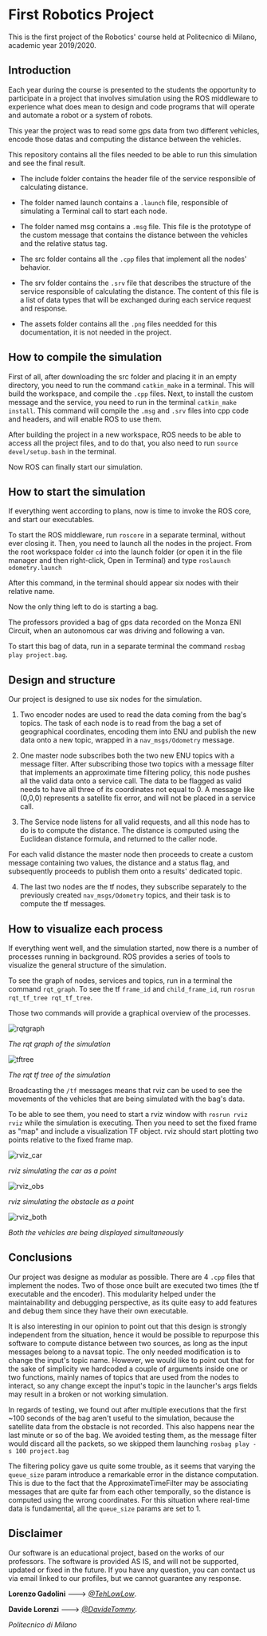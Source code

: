 

# First Robotics Project


This is the first project of the Robotics' course held at Politecnico di Milano,
academic year 2019/2020.

## Introduction

Each year during the course is presented to the students the opportunity to
participate in a project that involves simulation using the ROS middleware to experience what does mean to design and code programs that will operate and automate a robot or a system of robots.

This year the project was to read some gps data from two different vehicles, encode those datas and computing the distance between the vehicles.

This repository contains all the files needed to be able to run this simulation and see the final result.

- The include folder contains the header file of the service responsible of calculating distance.

- The folder named launch contains a `.launch` file, responsible of simulating a Terminal call to start each node.

- The folder named msg contains a `.msg` file. This file is the prototype of the custom message that contains the distance between the vehicles and the
relative status tag.

- The src folder contains all the `.cpp` files that implement all the nodes' behavior.

- The srv folder contains the `.srv` file that describes the structure of the service responsible of calculating the distance. The content of this file is a list of data types that  will be exchanged during each service request and response.

- The assets folder contains all the `.png` files needded for this documentation, it is not needed in the project.


## How to compile the simulation

First of all, after downloading the src folder and placing it in an empty directory, you need to run the command `catkin_make` in a terminal.
This will build the workspace, and compile the `.cpp` files.
Next, to install the custom message and the service, you need to run in the terminal `catkin_make install`. This command will compile the `.msg` and `.srv` files
into cpp code and headers, and will enable ROS to use them.

After building the project in a new workspace, ROS needs to be able to access all the project files, and to do that, you also need to run `source devel/setup.bash` in the terminal.

Now ROS can finally start our simulation.

## How to start the simulation  

If everything went according to plans, now is time to invoke the ROS core, and start our executables.

To start the ROS middleware, run `roscore` in a separate terminal, without ever closing it.
Then, you need to launch all the nodes in the project. From the root workspace folder `cd` into the launch folder (or open it in the file manager and then right-click, Open in Terminal) and type
`roslaunch odometry.launch`

After this command, in the terminal should appear six nodes with their relative name.

Now the only thing left to do is starting a bag.

The professors provided a bag of gps data recorded on the Monza ENI Circuit, when an autonomous car was driving and following a van.

To start this bag of data, run in a separate terminal the command `rosbag play project.bag`.


## Design and structure

Our project is designed to use six nodes for the simulation.

1. Two encoder nodes are used to read the data coming from the bag's topics. The task of each node is to read from the bag a set of geographical coordinates, encoding them into ENU
and publish the new data onto a new topic, wrapped in a `nav_msgs/Odometry` message.

2. One master node subscribes both the two new ENU topics with a message filter. After subscribing those two topics with a message filter that implements an approximate time filtering policy, this node
pushes all the valid data onto a service call. The data to be flagged as valid needs to have all three of its coordinates not equal to 0. A message like (0,0,0)
represents a satellite fix error, and will not be placed in a service call.

3. The Service node listens for all valid requests, and all this node has to do is to compute the distance. The distance is computed using the Euclidean distance formula, and returned to the caller node.

For each valid distance the master node then proceeds to create a custom message containing two values, the distance and a status flag, and subsequently proceeds to publish them onto a results' dedicated topic.

4. The last two nodes are the tf nodes, they subscribe separately to the previously created `nav_msgs/Odometry` topics, and their task is to compute the tf messages.



## How to visualize each process

If everything went well, and the simulation started, now there is a number of processes running in background. ROS provides a series of tools to visualize the general structure of the simulation.

To see the graph of nodes, services and topics, run in a terminal the command `rqt_graph`.
To see the tf `frame_id` and `child_frame_id`, run `rosrun rqt_tf_tree rqt_tf_tree`.

Those two commands will provide a graphical overview of the processes.

 ![rqtgraph](/assets/rqt_graph.png)

 *The rqt graph of the simulation*

 ![tftree](/assets/tf_tree.png)

 *The rqt tf tree of the simulation*



Broadcasting the `/tf` messages means that rviz can be used to see the movements of the vehicles that are being simulated with the bag's data.

To be able to see them, you need to start a rviz window with `rosrun rviz rviz` while the simulation is executing. Then you need to set the fixed frame as "map" and include a visualization TF object. rviz should start plotting two points relative to the fixed frame map.


![rviz_car](/assets/rviz_car.png)

*rviz simulating the car as a point*

![rviz_obs](/assets/rviz_obs.png)

*rviz simulating the obstacle as a point*

![rviz_both](/assets/rviz_both.png)

*Both the vehicles are being displayed simultaneously*



## Conclusions



Our project was designe as modular as possible. There are 4 `.cpp` files that implement the nodes. Two of those once built are executed two times (the tf executable and the encoder).
This modularity helped under the maintainability and debugging perspective, as its quite easy to add features and debug them since they have their own executable.

It is also interesting in our opinion to point out that this design is strongly independent from the situation, hence it would be possible to repurpose this software to compute distance between two sources, as long as the input messages belong to a navsat topic. The only needed modification is to change the input's topic name. However, we would like to point out that for the sake of simplicity we hardcoded a couple of arguments inside one or two functions, mainly names of topics  that are used from the nodes to interact, so any change except the input's topic in the launcher's args fields may result in a broken or not working simulation.

In regards of testing, we found out after multiple executions that the first ~100 seconds of the bag aren't useful to the simulation, because the satellite data from the obstacle is not recorded.
This also happens near the last minute or so of the bag. We avoided testing them, as the message filter would discard all the packets, so we skipped them launching
`rosbag play -s 100 project.bag`

The filtering policy gave us quite some trouble, as it seems that varying the `queue_size` param introduce a remarkable error in the distance computation. This is due to the fact that the ApproximateTimeFilter may be associating messages that are quite far from each other temporally, so the distance is computed using the wrong coordinates. For this situation where real-time data is fundamental, all the `queue_size` params are set to 1.


## Disclaimer

Our software is an educational project, based on the works of our professors. The software is provided AS IS, and will not be supported, updated or fixed in the future. If you have any question, you can contact us via email linked to our profiles, but we cannot guarantee any response.


**Lorenzo Gadolini** ---> *[@TehLowLow](https://github.com/TehLowLow)*.

**Davide Lorenzi** --->   *[@DavideTommy](https://github.com/DavideTommy)*.


*Politecnico di Milano*
